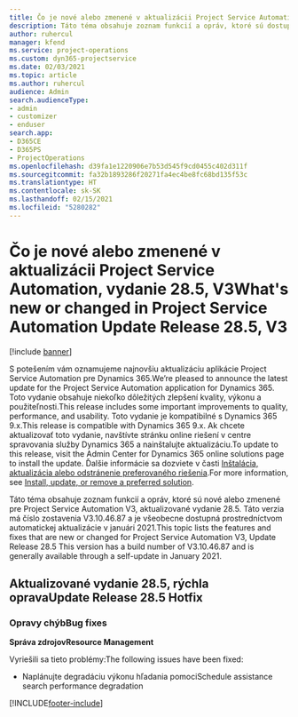 ```yaml
---
title: Čo je nové alebo zmenené v aktualizácii Project Service Automation, vydanie 28.5, oprava V3
description: Táto téma obsahuje zoznam funkcií a opráv, ktoré sú dostupné v aktualizácii Project Service Automation, vydanie 28.5, oprava V3.
author: ruhercul
manager: kfend
ms.service: project-operations
ms.custom: dyn365-projectservice
ms.date: 02/03/2021
ms.topic: article
ms.author: ruhercul
audience: Admin
search.audienceType:
- admin
- customizer
- enduser
search.app:
- D365CE
- D365PS
- ProjectOperations
ms.openlocfilehash: d39fa1e1220906e7b53d545f9cd0455c402d311f
ms.sourcegitcommit: fa32b1893286f20271fa4ec4be8fc68bd135f53c
ms.translationtype: HT
ms.contentlocale: sk-SK
ms.lasthandoff: 02/15/2021
ms.locfileid: "5280282"
---
```

# <a name="whats-new-or-changed-in-project-service-automation-update-release-285-v3"></a><span data-ttu-id="35fea-103">Čo je nové alebo zmenené v aktualizácii Project Service Automation, vydanie 28.5, V3</span><span class="sxs-lookup"><span data-stu-id="35fea-103">What's new or changed in Project Service Automation Update Release 28.5, V3</span></span>

[!include [banner](../includes/psa-now-project-operations.md)]

<span data-ttu-id="35fea-104">S potešením vám oznamujeme najnovšiu aktualizáciu aplikácie Project Service Automation pre Dynamics 365.</span><span class="sxs-lookup"><span data-stu-id="35fea-104">We’re pleased to announce the latest update for the Project Service Automation application for Dynamics 365.</span></span> <span data-ttu-id="35fea-105">Toto vydanie obsahuje niekoľko dôležitých zlepšení kvality, výkonu a použiteľnosti.</span><span class="sxs-lookup"><span data-stu-id="35fea-105">This release includes some important improvements to quality, performance, and usability.</span></span> <span data-ttu-id="35fea-106">Toto vydanie je kompatibilné s Dynamics 365 9.x.</span><span class="sxs-lookup"><span data-stu-id="35fea-106">This release is compatible with Dynamics 365 9.x.</span></span> <span data-ttu-id="35fea-107">Ak chcete aktualizovať toto vydanie, navštívte stránku online riešení v centre spravovania služby Dynamics 365 a nainštalujte aktualizáciu.</span><span class="sxs-lookup"><span data-stu-id="35fea-107">To update to this release, visit the Admin Center for Dynamics 365 online solutions page to install the update.</span></span> <span data-ttu-id="35fea-108">Ďalšie informácie sa dozviete v časti [Inštalácia, aktualizácia alebo odstránenie preferovaného riešenia](https://docs.microsoft.com/power-platform/admin/install-remove-preferred-solution).</span><span class="sxs-lookup"><span data-stu-id="35fea-108">For more information, see [Install, update, or remove a preferred solution](https://docs.microsoft.com/power-platform/admin/install-remove-preferred-solution).</span></span>

<span data-ttu-id="35fea-109">Táto téma obsahuje zoznam funkcií a opráv, ktoré sú nové alebo zmenené pre Project Service Automation V3, aktualizované vydanie 28.5. Táto verzia má číslo zostavenia V3.10.46.87 a je všeobecne dostupná prostredníctvom automatickej aktualizácie v januári 2021.</span><span class="sxs-lookup"><span data-stu-id="35fea-109">This topic lists the features and fixes that are new or changed for Project Service Automation V3, Update Release 28.5 This version has a build number of V3.10.46.87 and is generally available through a self-update in January 2021.</span></span>

## <a name="update-release-285-hotfix"></a><span data-ttu-id="35fea-110">Aktualizované vydanie 28.5, rýchla oprava</span><span class="sxs-lookup"><span data-stu-id="35fea-110">Update Release 28.5 Hotfix</span></span>

### <a name="bug-fixes"></a><span data-ttu-id="35fea-111">Opravy chýb</span><span class="sxs-lookup"><span data-stu-id="35fea-111">Bug fixes</span></span>

<span data-ttu-id="35fea-112">**Správa zdrojov**</span><span class="sxs-lookup"><span data-stu-id="35fea-112">**Resource Management**</span></span>

<span data-ttu-id="35fea-113">Vyriešili sa tieto problémy:</span><span class="sxs-lookup"><span data-stu-id="35fea-113">The following issues have been fixed:</span></span>

- <span data-ttu-id="35fea-114">Naplánujte degradáciu výkonu hľadania pomoci</span><span class="sxs-lookup"><span data-stu-id="35fea-114">Schedule assistance search performance degradation</span></span>



[!INCLUDE[footer-include](../includes/footer-banner.md)]
